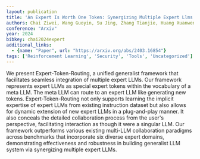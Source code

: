 ```yaml
---
layout: publication
title: 'An Expert Is Worth One Token: Synergizing Multiple Expert Llms As Generalist Via Expert Token Routing'
authors: Chai Ziwei, Wang Guoyin, Su Jing, Zhang Tianjie, Huang Xuanwen, Wang Xuwu, Xu Jingjing, Yuan Jianbo, Yang Hongxia, Wu Fei, Yang Yang
conference: "Arxiv"
year: 2024
bibkey: chai2024expert
additional_links:
  - {name: "Paper", url: "https://arxiv.org/abs/2403.16854"}
tags: ['Reinforcement Learning', 'Security', 'Tools', 'Uncategorized']
---
```

We present Expert-Token-Routing, a unified generalist framework that facilitates seamless integration of multiple expert LLMs. Our framework represents expert LLMs as special expert tokens within the vocabulary of a meta LLM. The meta LLM can route to an expert LLM like generating new tokens. Expert-Token-Routing not only supports learning the implicit expertise of expert LLMs from existing instruction dataset but also allows for dynamic extension of new expert LLMs in a plug-and-play manner. It also conceals the detailed collaboration process from the user's perspective, facilitating interaction as though it were a singular LLM. Our framework outperforms various existing multi-LLM collaboration paradigms across benchmarks that incorporate six diverse expert domains, demonstrating effectiveness and robustness in building generalist LLM system via synergizing multiple expert LLMs.
